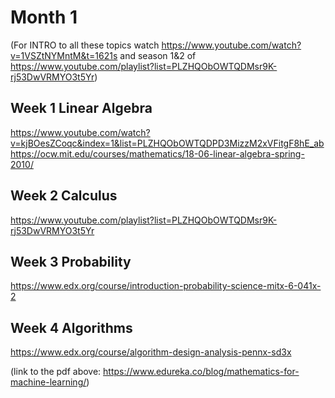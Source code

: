 # Month 1
(For INTRO to all these topics watch https://www.youtube.com/watch?v=1VSZtNYMntM&t=1621s and season 1&2 of https://www.youtube.com/playlist?list=PLZHQObOWTQDMsr9K-rj53DwVRMYO3t5Yr)

## Week 1 Linear Algebra
https://www.youtube.com/watch?v=kjBOesZCoqc&index=1&list=PLZHQObOWTQDPD3MizzM2xVFitgF8hE_ab
https://ocw.mit.edu/courses/mathematics/18-06-linear-algebra-spring-2010/
## Week 2 Calculus
https://www.youtube.com/playlist?list=PLZHQObOWTQDMsr9K-rj53DwVRMYO3t5Yr
## Week 3 Probability
https://www.edx.org/course/introduction-probability-science-mitx-6-041x-2
## Week 4 Algorithms
https://www.edx.org/course/algorithm-design-analysis-pennx-sd3x


(link to the pdf above:
https://www.edureka.co/blog/mathematics-for-machine-learning/)
